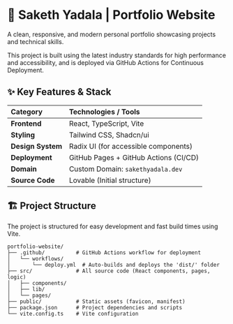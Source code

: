 # 🚀 Saketh Yadala | Portfolio Website

A clean, responsive, and modern personal portfolio showcasing projects and technical skills.

This project is built using the latest industry standards for high performance and accessibility, and is deployed via GitHub Actions for Continuous Deployment.

## ✨ Key Features & Stack

| Category | Technologies / Tools |
| :--- | :--- |
| **Frontend** | React, TypeScript, Vite |
| **Styling** | Tailwind CSS, Shadcn/ui |
| **Design System** | Radix UI (for accessible components) |
| **Deployment** | GitHub Pages + GitHub Actions (CI/CD) |
| **Domain** | Custom Domain: `sakethyadala.dev` |
| **Source Code** | Lovable (Initial structure) |

## 🏗️ Project Structure

The project is structured for easy development and fast build times using Vite.

```text
portfolio-website/
├── .github/          # GitHub Actions workflow for deployment
│   └── workflows/
│       └── deploy.yml  # Auto-builds and deploys the 'dist/' folder
├── src/              # All source code (React components, pages, logic)
│   ├── components/
│   ├── lib/
│   └── pages/
├── public/           # Static assets (favicon, manifest)
├── package.json      # Project dependencies and scripts
└── vite.config.ts    # Vite configuration